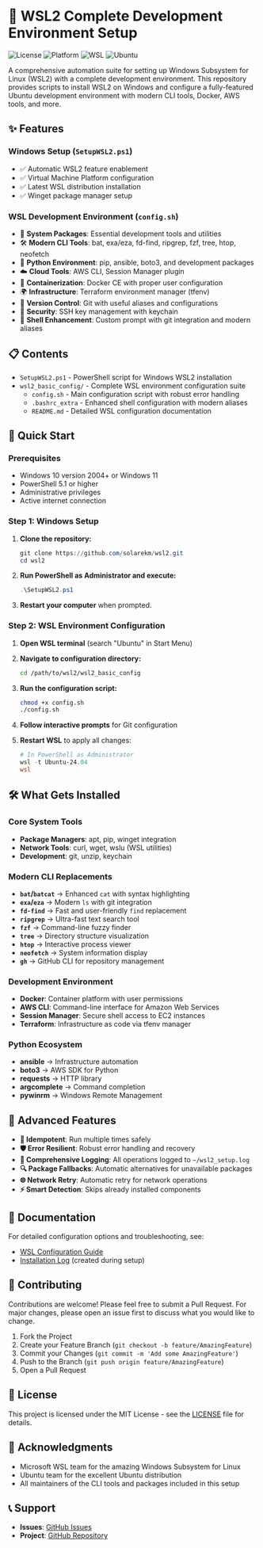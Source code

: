 # 🐧 WSL2 Complete Development Environment Setup

![License](https://img.shields.io/badge/license-MIT-blue.svg)
![Platform](https://img.shields.io/badge/platform-Windows%2010%2B-lightgrey.svg)
![WSL](https://img.shields.io/badge/WSL-2.0-green.svg)
![Ubuntu](https://img.shields.io/badge/Ubuntu-24.04-orange.svg)

A comprehensive automation suite for setting up Windows Subsystem for Linux (WSL2) with a complete development environment. This repository provides scripts to install WSL2 on Windows and configure a fully-featured Ubuntu development environment with modern CLI tools, Docker, AWS tools, and more.

## ✨ Features

### Windows Setup (`SetupWSL2.ps1`)
- ✅ Automatic WSL2 feature enablement
- ✅ Virtual Machine Platform configuration
- ✅ Latest WSL distribution installation
- ✅ Winget package manager setup

### WSL Development Environment (`config.sh`)
- 🔧 **System Packages**: Essential development tools and utilities
- 🛠️ **Modern CLI Tools**: bat, exa/eza, fd-find, ripgrep, fzf, tree, htop, neofetch
- 🐍 **Python Environment**: pip, ansible, boto3, and development packages
- ☁️ **Cloud Tools**: AWS CLI, Session Manager plugin
- 🐳 **Containerization**: Docker CE with proper user configuration
- 🌍 **Infrastructure**: Terraform environment manager (tfenv)
- 📝 **Version Control**: Git with useful aliases and configurations
- 🔐 **Security**: SSH key management with keychain
- 🎨 **Shell Enhancement**: Custom prompt with git integration and modern aliases

## 📋 Contents
- `SetupWSL2.ps1` - PowerShell script for Windows WSL2 installation
- `wsl2_basic_config/` - Complete WSL environment configuration suite
  - `config.sh` - Main configuration script with robust error handling
  - `.bashrc_extra` - Enhanced shell configuration with modern aliases
  - `README.md` - Detailed WSL configuration documentation

## 🚀 Quick Start

### Prerequisites
- Windows 10 version 2004+ or Windows 11
- PowerShell 5.1 or higher
- Administrative privileges
- Active internet connection

### Step 1: Windows Setup

1. **Clone the repository:**
   ```powershell
   git clone https://github.com/solarekm/wsl2.git
   cd wsl2
   ```

2. **Run PowerShell as Administrator and execute:**
   ```powershell
   .\SetupWSL2.ps1
   ```

3. **Restart your computer** when prompted.

### Step 2: WSL Environment Configuration

1. **Open WSL terminal** (search "Ubuntu" in Start Menu)

2. **Navigate to configuration directory:**
   ```bash
   cd /path/to/wsl2/wsl2_basic_config
   ```

3. **Run the configuration script:**
   ```bash
   chmod +x config.sh
   ./config.sh
   ```

4. **Follow interactive prompts** for Git configuration

5. **Restart WSL** to apply all changes:
   ```powershell
   # In PowerShell as Administrator
   wsl -t Ubuntu-24.04
   wsl
   ```

## 🛠️ What Gets Installed

### Core System Tools
- **Package Managers**: apt, pip, winget integration
- **Network Tools**: curl, wget, wslu (WSL utilities)
- **Development**: git, unzip, keychain

### Modern CLI Replacements
- **`bat`/`batcat`** → Enhanced `cat` with syntax highlighting
- **`exa`/`eza`** → Modern `ls` with git integration
- **`fd-find`** → Fast and user-friendly `find` replacement
- **`ripgrep`** → Ultra-fast text search tool
- **`fzf`** → Command-line fuzzy finder
- **`tree`** → Directory structure visualization
- **`htop`** → Interactive process viewer
- **`neofetch`** → System information display
- **`gh`** → GitHub CLI for repository management

### Development Environment
- **Docker**: Container platform with user permissions
- **AWS CLI**: Command-line interface for Amazon Web Services
- **Session Manager**: Secure shell access to EC2 instances
- **Terraform**: Infrastructure as code via tfenv manager

### Python Ecosystem
- **ansible** → Infrastructure automation
- **boto3** → AWS SDK for Python
- **requests** → HTTP library
- **argcomplete** → Command completion
- **pywinrm** → Windows Remote Management

## 🔧 Advanced Features

- **🔄 Idempotent**: Run multiple times safely
- **🛡️ Error Resilient**: Robust error handling and recovery
- **📝 Comprehensive Logging**: All operations logged to `~/wsl2_setup.log`
- **🔍 Package Fallbacks**: Automatic alternatives for unavailable packages
- **🌐 Network Retry**: Automatic retry for network operations
- **⚡ Smart Detection**: Skips already installed components

## 📖 Documentation

For detailed configuration options and troubleshooting, see:
- [WSL Configuration Guide](./wsl2_basic_config/README.md)
- [Installation Log](~/wsl2_setup.log) (created during setup)

## 🤝 Contributing

Contributions are welcome! Please feel free to submit a Pull Request. For major changes, please open an issue first to discuss what you would like to change.

1. Fork the Project
2. Create your Feature Branch (`git checkout -b feature/AmazingFeature`)
3. Commit your Changes (`git commit -m 'Add some AmazingFeature'`)
4. Push to the Branch (`git push origin feature/AmazingFeature`)
5. Open a Pull Request

## 📄 License

This project is licensed under the MIT License - see the [LICENSE](LICENSE) file for details.

## 🙏 Acknowledgments

- Microsoft WSL team for the amazing Windows Subsystem for Linux
- Ubuntu team for the excellent Ubuntu distribution
- All maintainers of the CLI tools and packages included in this setup

## 📞 Support

- **Issues**: [GitHub Issues](https://github.com/solarekm/wsl2/issues)
- **Project**: [GitHub Repository](https://github.com/solarekm/wsl2)